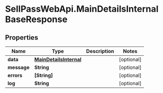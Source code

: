 # SellPassWebApi.MainDetailsInternalBaseResponse

## Properties

Name | Type | Description | Notes
------------ | ------------- | ------------- | -------------
**data** | [**MainDetailsInternal**](MainDetailsInternal.md) |  | [optional] 
**message** | **String** |  | [optional] 
**errors** | **[String]** |  | [optional] 
**log** | **String** |  | [optional] 


